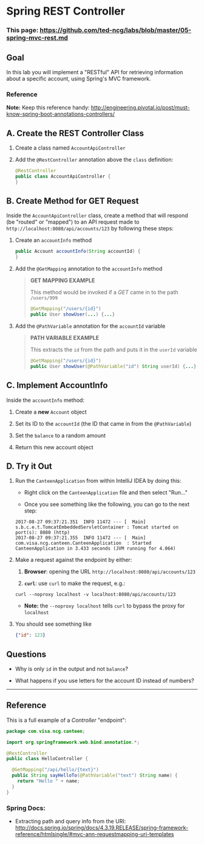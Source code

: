# Spring REST Controller

### This page: https://github.com/ted-ncg/labs/blob/master/05-spring-mvc-rest.md

## Goal

In this lab you will implement a "RESTful" API for retrieving information about a specific account, using Spring's MVC framework.

### Reference

**Note:** Keep this reference handy: http://engineering.pivotal.io/post/must-know-spring-boot-annotations-controllers/

## A. Create the REST Controller Class

1. Create a class named `AccountApiController`

1. Add the `@RestController` annotation above the `class` definition:

   ```java
   @RestController
   public class AccountApiController {
   }
   ```

## B. Create Method for GET Request

Inside the `AccountApiController` class, create a method that will respond (be "routed" or "mapped") to an API request made to `http://localhost:8080/api/accounts/123` by following these steps: 

1. Create an `accountInfo` method

    ```java
    public Account accountInfo(String accountId) { 
    }
    ```

1. Add the `@GetMapping` annotation to the `accountInfo` method

    >**GET MAPPING EXAMPLE**
    >
    >This method would be invoked if a *GET* came in to the path `/users/999`
    >
    > ```java
    > @GetMapping("/users/{id}")
    > public User showUser(...) {...}
    > ```

1. Add the `@PathVariable` annotation for the `accountId` variable

    >**PATH VARIABLE EXAMPLE**
    >
    >This extracts the `id` from the path and puts it in the `userId` variable
    >
    >```java
    >@GetMapping("/users/{id}")
    >public User showUser(@PathVariable("id") String userId) {...}
    >```

## C. Implement AccountInfo

Inside the `accountInfo` method:
 
1. Create a **new** `Account` object

1. Set its ID to the `accountId` (the ID that came in from the `@PathVariable`)

1. Set the `balance` to a random amount

1. Return this new account object

## D. Try it Out    

1. Run the `CanteenApplication` from within IntelliJ IDEA by doing this:

   * Right click on the `CanteenApplication` file and then select "Run..."
 
   * Once you see something like the following, you can go to the next step:

   ```
   2017-08-27 09:37:21.351  INFO 11472 --- [  Main] s.b.c.e.t.TomcatEmbeddedServletContainer : Tomcat started on port(s): 8080 (http)
   2017-08-27 09:37:21.355  INFO 11472 --- [  Main] com.visa.ncg.canteen.CanteenApplication  : Started CanteenApplication in 3.433 seconds (JVM running for 4.064)
   ```

1. Make a request against the endpoint by either:
 
    1. **Browser**: opening the URL `http://localhost:8080/api/accounts/123`

    1. **`curl`**: use `curl` to make the request, e.g.:
      ```
      curl --noproxy localhost -v localhost:8080/api/accounts/123
      ```

      * **Note:** the `--noproxy localhost` tells `curl` to bypass the proxy for `localhost`

1. You should see something like

    ```json
    {"id": 123}
    ```

## Questions

* Why is only `id` in the output and not `balance`?

* What happens if you use letters for the account ID instead of numbers?

----

## Reference

This is a full example of a *Controller* "endpoint":
  
```java
package com.visa.ncg.canteen;

import org.springframework.web.bind.annotation.*;

@RestController
public class HelloController {

  @GetMapping("/api/hello/{text}")
  public String sayHelloTo(@PathVariable("text") String name) {
    return "Hello " + name;
  }
}  
```

### Spring Docs:

* Extracting path and query info from the URI: http://docs.spring.io/spring/docs/4.3.19.RELEASE/spring-framework-reference/htmlsingle/#mvc-ann-requestmapping-uri-templates
